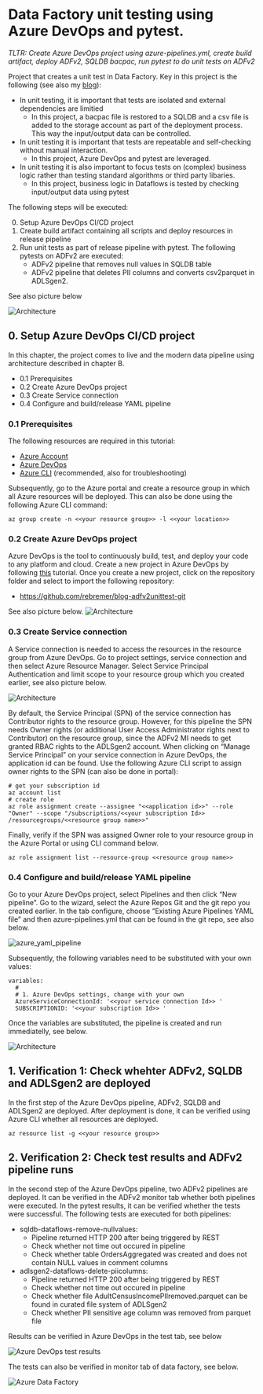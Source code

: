 # Data Factory unit testing using Azure DevOps and pytest.

*TLTR: Create Azure DevOps project using azure-pipelines.yml, create build artifact, deploy ADFv2, SQLDB bacpac, run pytest to do unit tests on ADFv2*

Project that creates a unit test in Data Factory. Key in this project is the following (see also my [blog](https://rebremer.medium.com/how-to-build-unit-tests-for-azure-data-factory-3aa11b36c7af)):

- In unit testing, it is important that tests are isolated and external dependencies are limitied
  - In this project, a bacpac file is restored to a SQLDB and a csv file is added to the storage account as part of the deployment process. This way the input/output data can be controlled.
- In unit testing it is important that tests are repeatable and self-checking without manual interaction. 
  - In this project, Azure DevOps and pytest are leveraged. 
- In unit testing it is also important to focus tests on (complex) business logic rather than testing standard algorithms or third party libaries.
  - In this project, business logic in Dataflows is tested by checking input/output data using pytest

The following steps will be executed:

0. Setup Azure DevOps CI/CD project 
1. Create build artifact containing all scripts and deploy resources in release pipeline
2. Run unit tests as part of release pipeline with pytest. The following pytests on ADFv2 are executed:
   - ADFv2 pipeline that removes null values in SQLDB table 
   - ADFv2 pipeline that deletes PII columns and converts csv2parquet in ADLSgen2.

See also picture below

![Architecture](pictures/pytestadfv2unittest.png)

## 0. Setup Azure DevOps CI/CD project 

In this chapter, the project comes to live and the modern data pipeline using architecture described in chapter B.
- 0.1 Prerequisites
- 0.2 Create Azure DevOps project
- 0.3 Create Service connection
- 0.4 Configure and build/release YAML pipeline

### 0.1 Prerequisites

The following resources are required in this tutorial:

- [Azure Account](https://azure.microsoft.com/en-us/free/)
- [Azure DevOps](https://azure.microsoft.com/en-us/services/devops/)
- [Azure CLI](https://docs.microsoft.com/en-us/cli/azure/install-azure-cli?view=azure-cli-latest) (recommended, also for troubleshooting)

Subsequently, go to the Azure portal and create a resource group in which all Azure resources will be deployed. This can also be done using the following Azure CLI command:

```azurecli-interactive
az group create -n <<your resource group>> -l <<your location>>
```

### 0.2 Create Azure DevOps project

Azure DevOps is the tool to continuously build, test, and deploy your code to any platform and cloud. Create a new project in Azure DevOps by following [this](https://docs.microsoft.com/en-us/azure/devops/organizations/projects/create-project?view=azure-devops&tabs=preview-page&viewFallbackFrom=vsts) tutorial. Once you create a new project, click on the repository folder and select to import the following repository:

- https://github.com/rebremer/blog-adfv2unittest-git

See also picture below. 
![Architecture](pictures/add_repository.png)

### 0.3 Create Service connection

A Service connection is needed to access the resources in the resource group from Azure DevOps. Go to project settings, service connection and then select Azure Resource Manager. Select Service Principal Authentication and limit scope to your resource group which you created earlier, see also picture below.

![Architecture](pictures/create_service_connection.png)

By default, the Service Principal (SPN) of the service connection has Contributor rights to the resource group. However, for this pipeline the SPN needs Owner rights (or additional User Access Administrator rights next to Contributor) on the resource group, since the ADFv2 MI needs to get granted RBAC rights to the ADLSgen2 account. When clicking on “Manage Service Principal” on your service connection in Azure DevOps, the application id can be found. Use the following Azure CLI script to assign owner rights to the SPN (can also be done in portal):

```azurecli-interactive
# get your subscription id
az account list
# create role
az role assignment create --assignee "<<application id>>" --role "Owner" --scope "/subscriptions/<<your subscription Id>> /resourcegroups/<<resource group name>>"
```

Finally, verify if the SPN was assigned Owner role to your resource group in the Azure Portal or using CLI command below.

```azurecli-interactive
az role assignment list --resource-group <<resource group name>>
```

### 0.4 Configure and build/release YAML pipeline

Go to your Azure DevOps project, select Pipelines and then click “New pipeline”. Go to the wizard, select the Azure Repos Git and the git repo you created earlier. In the tab configure, choose “Existing Azure Pipelines YAML file” and then azure-pipelines.yml that can be found in the git repo, see also below.

![azure_yaml_pipeline](pictures/azure_yaml_pipeline.png)

Subsequently, the following variables need to be substituted with your own values:

```
variables: 
  #
  # 1. Azure DevOps settings, change with your own
  AzureServiceConnectionId: '<<your service connection Id>> '
  SUBSCRIPTIONID: '<<your subscription Id>> '
```

Once the variables are substituted, the pipeline is created and run immediatelly, see below.

![Architecture](pictures/run_pipelines.png)

## 1. Verification 1: Check whehter ADFv2, SQLDB and ADLSgen2 are deployed

In the first step of the Azure DevOps pipeline, ADFv2, SQLDB and ADLSgen2 are deployed. After deployment is done, it can be verified using Azure CLI whether all resources are deployed.

```azurecli-interactive
az resource list -g <<your resource group>>
```

## 2. Verification 2: Check test results and ADFv2 pipeline runs

In the second step of the Azure DevOps pipeline, two ADFv2 pipelines are deployed. It can be verified in the ADFv2 monitor tab whether both pipelines were executed. In the pytest results, it can be verified whether the tests were successful. The following tests are executed for both pipelines:

- sqldb-dataflows-remove-nullvalues:
  - Pipeline returned HTTP 200 after being triggered by REST
  - Check whether not time out occured in pipeline
  - Check whether table OrdersAggregated was created and does not contain NULL values in comment columns
- adlsgen2-dataflows-delete-piicolumns:
  - Pipeline returned HTTP 200 after being triggered by REST
  - Check whether not time out occured in pipeline
  - Check whether file AdultCensusIncomePIIremoved.parquet can be found in curated file system of ADLSgen2
  - Check whether PII sensitive age column was removed from parquet file

Results can be verified in Azure DevOps in the test tab, see below

![Azure DevOps test results](pictures/test_results.png)

The tests can also be verified in monitor tab of data factory, see below.

![Azure Data Factory](pictures/ADFv2_runs.png)